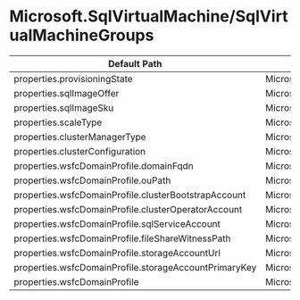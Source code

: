 # Microsoft.SqlVirtualMachine/SqlVirtualMachineGroups

| Default Path | Alias |
|---|---|
| properties.provisioningState | Microsoft.SqlVirtualMachine/SqlVirtualMachineGroups/provisioningState |
| properties.sqlImageOffer | Microsoft.SqlVirtualMachine/SqlVirtualMachineGroups/sqlImageOffer |
| properties.sqlImageSku | Microsoft.SqlVirtualMachine/SqlVirtualMachineGroups/sqlImageSku |
| properties.scaleType | Microsoft.SqlVirtualMachine/SqlVirtualMachineGroups/scaleType |
| properties.clusterManagerType | Microsoft.SqlVirtualMachine/SqlVirtualMachineGroups/clusterManagerType |
| properties.clusterConfiguration | Microsoft.SqlVirtualMachine/SqlVirtualMachineGroups/clusterConfiguration |
| properties.wsfcDomainProfile.domainFqdn | Microsoft.SqlVirtualMachine/SqlVirtualMachineGroups/wsfcDomainProfile.domainFqdn |
| properties.wsfcDomainProfile.ouPath | Microsoft.SqlVirtualMachine/SqlVirtualMachineGroups/wsfcDomainProfile.ouPath |
| properties.wsfcDomainProfile.clusterBootstrapAccount | Microsoft.SqlVirtualMachine/SqlVirtualMachineGroups/wsfcDomainProfile.clusterBootstrapAccount |
| properties.wsfcDomainProfile.clusterOperatorAccount | Microsoft.SqlVirtualMachine/SqlVirtualMachineGroups/wsfcDomainProfile.clusterOperatorAccount |
| properties.wsfcDomainProfile.sqlServiceAccount | Microsoft.SqlVirtualMachine/SqlVirtualMachineGroups/wsfcDomainProfile.sqlServiceAccount |
| properties.wsfcDomainProfile.fileShareWitnessPath | Microsoft.SqlVirtualMachine/SqlVirtualMachineGroups/wsfcDomainProfile.fileShareWitnessPath |
| properties.wsfcDomainProfile.storageAccountUrl | Microsoft.SqlVirtualMachine/SqlVirtualMachineGroups/wsfcDomainProfile.storageAccountUrl |
| properties.wsfcDomainProfile.storageAccountPrimaryKey | Microsoft.SqlVirtualMachine/SqlVirtualMachineGroups/wsfcDomainProfile.storageAccountPrimaryKey |
| properties.wsfcDomainProfile | Microsoft.SqlVirtualMachine/SqlVirtualMachineGroups/wsfcDomainProfile |

